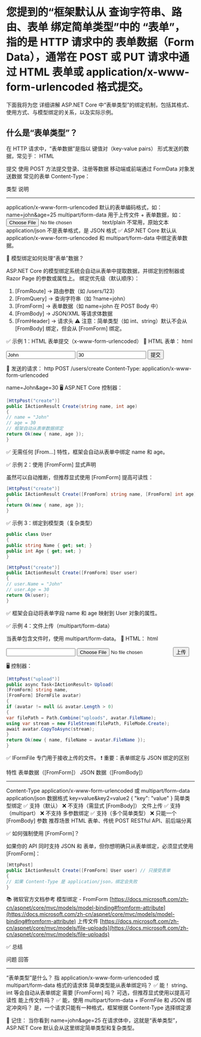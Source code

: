 # 您提到的“框架默认从 查询字符串、路由、表单 绑定简单类型”中的 “表单”，指的是 HTTP 请求中的 表单数据（Form Data），通常在 POST 或 PUT 请求中通过 HTML 表单或 application/x-www-form-urlencoded 格式提交。

下面我将为您 详细讲解 ASP.NET Core 中“表单类型”的绑定机制，包括其格式、使用方式、与模型绑定的关系，以及实际示例。

## 什么是“表单类型”？

在 HTTP 请求中，“表单数据”是指以 键值对（key-value pairs） 形式发送的数据，常见于：
HTML <form> 提交
使用 POST 方法提交登录、注册等数据
移动端或前端通过 FormData 对象发送数据
常见的表单 Content-Type：

类型 说明

---

application/x-www-form-urlencoded 默认的表单编码格式，如：name=john&age=25
multipart/form-data 用于上传文件 + 表单数据，如：<input type="file">
text/plain 不常用，原始文本
application/json 不是表单格式，是 JSON 格式
✅ ASP.NET Core 默认从 application/x-www-form-urlencoded 和 multipart/form-data 中绑定表单数据。

🧩 模型绑定如何处理“表单”数据？

ASP.NET Core 的模型绑定系统会自动从表单中提取数据，并绑定到控制器或 Razor Page 的参数或属性上。
绑定优先级（默认顺序）：

1. [FromRoute] → 路由参数（如 /users/123）
2. [FromQuery] → 查询字符串（如 ?name=john）
3. [FromForm] → 表单数据（如 name=john 在 POST Body 中）
4. [FromBody] → JSON/XML 等请求体数据
5. [FromHeader] → 请求头
   ⚠️ 注意：简单类型（如 int、string）默认不会从 [FromBody] 绑定，但会从 [FromForm] 绑定。

✅ 示例 1：HTML 表单提交（x-www-form-urlencoded）
📄 HTML 表单：
html

<form action="/users/create" method="post">
<input type="text" name="name" value="John" />
<input type="number" name="age" value="30" />
<button type="submit">提交</button>
</form>
📡 发送的请求：
http
POST /users/create
Content-Type: application/x-www-form-urlencoded

name=John&age=30
🖥 ASP.NET Core 控制器：
```csharp
[HttpPost("create")]
public IActionResult Create(string name, int age)
{
// name = "John"
// age = 30
// 框架自动从表单数据绑定
return Ok(new { name, age });
}
```
✅ 无需任何 [From...] 特性，框架会自动从表单中绑定 name 和 age。

✅ 示例 2：使用 [FromForm] 显式声明

虽然可以自动推断，但推荐显式使用 [FromForm] 提高可读性：

```csharp
[HttpPost("create")]
public IActionResult Create([FromForm] string name, [FromForm] int age)
{
return Ok(new { name, age });
}
```
✅ 示例 3：绑定到模型类（复杂类型）

```csharp
public class User
{
public string Name { get; set; }
public int Age { get; set; }
}

[HttpPost("create")]
public IActionResult Create([FromForm] User user)
{
// user.Name = "John"
// user.Age = 30
return Ok(user);
}
```
✅ 框架会自动将表单字段 name 和 age 映射到 User 对象的属性。

✅ 示例 4：文件上传（multipart/form-data）

当表单包含文件时，使用 multipart/form-data。
📄 HTML：
html

<form action="/users/upload" method="post" enctype="multipart/form-data">
<input type="text" name="name" />
<input type="file" name="avatar" />
<button type="submit">上传</button>
</form>


🖥 控制器：
```csharp
[HttpPost("upload")]
public async Task<IActionResult> Upload(
[FromForm] string name,
[FromForm] IFormFile avatar)
{
if (avatar != null && avatar.Length > 0)
{
var filePath = Path.Combine("uploads", avatar.FileName);
using var stream = new FileStream(filePath, FileMode.Create);
await avatar.CopyToAsync(stream);
}
return Ok(new { name, fileName = avatar.FileName });
}
```
✅ IFormFile 专门用于接收上传的文件。
❗ 重要：表单绑定与 JSON 绑定的区别

特性 表单数据（[FromForm]） JSON 数据（[FromBody]）

---

Content-Type application/x-www-form-urlencoded 或 multipart/form-data application/json
数据格式 key=value&key2=value2 { "key": "value" }
简单类型绑定 ✅ 支持（默认） ❌ 不支持（需显式 [FromBody]）
文件上传 ✅ 支持（multipart） ❌ 不支持
多参数绑定 ✅ 支持（多个简单类型） ❌ 只能一个 [FromBody] 参数
推荐场景 HTML 表单、传统 POST RESTful API、前后端分离

✅ 如何强制使用 [FromForm]？

如果你的 API 同时支持 JSON 和 表单，但你想明确只从表单绑定，必须显式使用 [FromForm]：

```csharp
[HttpPost]
public IActionResult Create([FromForm] User user) // 只接受表单
{
// 如果 Content-Type 是 application/json，绑定会失败
}
```
📚 微软官方文档参考
模型绑定 - FromForm
[https://docs.microsoft.com/zh-cn/aspnet/core/mvc/models/model-binding#fromform-attribute](https://docs.microsoft.com/zh-cn/aspnet/core/mvc/models/model-binding#fromform-attribute)
上传文件
[https://docs.microsoft.com/zh-cn/aspnet/core/mvc/models/file-uploads](https://docs.microsoft.com/zh-cn/aspnet/core/mvc/models/file-uploads)

✅ 总结

问题 回答

---

“表单类型”是什么？ 指 application/x-www-form-urlencoded 或 multipart/form-data 格式的请求体
简单类型能从表单绑定吗？ ✅ 能！ string、int 等会自动从表单绑定
需要 [FromForm] 吗？ 可选，但推荐显式使用以提高可读性
能上传文件吗？ ✅ 能，使用 multipart/form-data + IFormFile
和 JSON 绑定冲突吗？ 是，一个请求只能有一种格式，框架根据 Content-Type 选择绑定源

📌 记住：
当你看到 name=john&age=25 在请求体中，这就是“表单类型”，ASP.NET Core 默认会从这里绑定简单类型和复杂类型。
